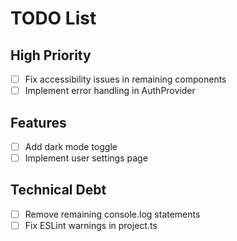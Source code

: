    # TODO List
   
   ## High Priority
   - [ ] Fix accessibility issues in remaining components
   - [ ] Implement error handling in AuthProvider
   
   ## Features
   - [ ] Add dark mode toggle
   - [ ] Implement user settings page
   
   ## Technical Debt
   - [ ] Remove remaining console.log statements
   - [ ] Fix ESLint warnings in project.ts